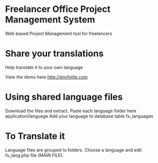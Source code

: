 Freelancer Office Project Management System
================

Web based Project Management tool for freelancers

# Share your translations
Help translate it to your own language

View the demo here http://envfolite.com
# Using shared language files
Download the files and extract.
Paste each language folder here application/language
Add your language to database table fx_languages

# To Translate it
Language files are grouped to folders. 
Choose a language and edit fx_lang.php file (MAIN FILE).